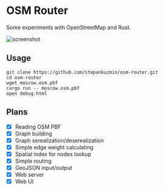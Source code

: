# OSM Router

Some experiments with OpenStreetMap and Rust.

![screenshot](https://raw.githubusercontent.com/stepankuzmin/osm-router/master/screenshot.png)

## Usage

```shell
git clone https://github.com/stepankuzmin/osm-router.git
cd osm-router
wget moscow.osm.pbf
cargo run -- moscow.osm.pbf
open debug.html
```

## Plans

- [x] Reading OSM PBF
- [x] Graph building
- [x] Graph serealization/deserealization
- [x] Simple edge weight calculating
- [x] Spatial index for nodes lookup
- [x] Simple routing
- [x] GeoJSON input/output
- [x] Web server
- [x] Web UI
